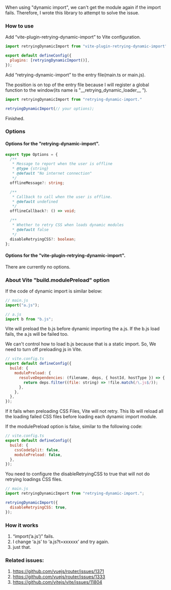 When using "dynamic import", we can't get the module again if the import fails. Therefore, I wrote this library to attempt to solve the issue.

### How to use

Add “vite-plugin-retrying-dynamic-import” to Vite configuration.

```js
import retryingDynamicImport from "vite-plugin-retrying-dynamic-import";

export default defineConfig({
  plugins: [retryingDynamicImport()],
});
```

Add “retrying-dynamic-import” to the entry file(main.ts or main.js).

The position is on top of the entry file because I will register a global function to the window(its name is "\_\_retrying_dynamic_loader\_\_ ").

```js
import retryingDynamicImport from "retrying-dynamic-import."

retryingDynamicImport(// your options);
```

Finished.

### Options

#### Options for the "retrying-dynamic-import".

```ts
export type Options = {
  /**
   * Message to report when the user is offline
   * @type {string}
   * @default "No internet connection"
   */
  offlineMessage?: string;

  /**
   * Callback to call when the user is offline.
   * @default undefined
   */
  offlineCallback?: () => void;

  /**
   * Whether to retry CSS when loads dynamic modules
   * @default false
   */
  disableRetryingCSS?: boolean;
};
```

#### Options for the "vite-plugin-retrying-dynamic-import".

There are currently no options.

### About Vite "build.modulePreload" option

If the code of dynamic import is similar below:

```js
// main.js
import("a.js");

// a.js
import b from "b.js";
```

Vite will preload the b.js before dynamic importing the a.js. If the b.js load fails, the a.js will be failed too.

We can't control how to load b.js because that is a static import. So, We need to turn off preloading js in Vite.

```js
// vite.config.ts
export default defineConfig({
  build: {
    modulePreload: {
      resolveDependencies: (filename, deps, { hostId, hostType }) => {
        return deps.filter((file: string) => !file.match(/\.js$/));
      },
    },
  },
});
```

If it fails when preloading CSS Files, Vite will not retry. This lib will reload all the loading failed CSS files before loading each dynamic import module.

If the modulePreload option is false, similar to the following code:

```js
// vite.config.ts
export default defineConfig({
  build: {
    cssCodeSplit: false,
    modulePreload: false,
  },
});
```

You need to configure the disableRetryingCSS to true that will not do retrying loadings CSS files.

```js
// main.js
import retryingDynamicImport from "retrying-dynamic-import.";

retryingDynamicImport({
  disableRetryingCSS: true,
});
```

### How it works

1. “import(’a.js’)” fails.
2. I change ‘a.js’ to ‘a.js?t=xxxxxx’ and try again.
3. just that.

### Related issues:

1. https://github.com/vuejs/router/issues/1371
2. https://github.com/vuejs/router/issues/1333
3. https://github.com/vitejs/vite/issues/11804
